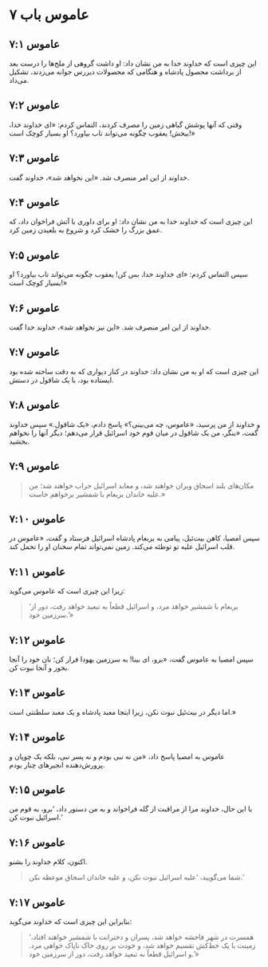 # عاموس باب ۷

## عاموس ۷:۱

این چیزی است که خداوند خدا به من نشان داد: او داشت گروهی از ملخ‌ها را درست بعد از برداشت محصول پادشاه و هنگامی که محصولات دیررس جوانه می‌زدند، تشکیل می‌داد.

## عاموس ۷:۲

وقتی که آنها پوشش گیاهی زمین را مصرف کردند، التماس کردم: «ای خداوند خدا، ببخش! یعقوب چگونه می‌تواند تاب بیاورد؟ او بسیار کوچک است!»

## عاموس ۷:۳

خداوند از این امر منصرف شد. «این نخواهد شد»، خداوند گفت.

## عاموس ۷:۴

این چیزی است که خداوند خدا به من نشان داد: او برای داوری با آتش فراخوان داد، که عمق بزرگ را خشک کرد و شروع به بلعیدن زمین کرد.

## عاموس ۷:۵

سپس التماس کردم: «ای خداوند خدا، بس کن! یعقوب چگونه می‌تواند تاب بیاورد؟ او بسیار کوچک است!»

## عاموس ۷:۶

خداوند از این امر منصرف شد. «این نیز نخواهد شد»، خداوند خدا گفت.

## عاموس ۷:۷

این چیزی است که او به من نشان داد: خداوند در کنار دیواری که به دقت ساخته شده بود ایستاده بود، با یک شاقول در دستش.

## عاموس ۷:۸

و خداوند از من پرسید، «عاموس، چه می‌بینی؟» پاسخ دادم، «یک شاقول.» سپس خداوند گفت، «بنگر، من یک شاقول در میان قوم خود اسرائیل قرار می‌دهم؛ دیگر آنها را نخواهم بخشید.

## عاموس ۷:۹

> مکان‌های بلند اسحاق ویران خواهند شد،
> و معابد اسرائیل خراب خواهند شد؛
> من علیه خاندان یربعام با شمشیر برخواهم خاست.»

## عاموس ۷:۱۰

سپس امصیا، کاهن بیت‌ئیل، پیامی به یربعام پادشاه اسرائیل فرستاد و گفت، «عاموس در قلب اسرائیل علیه تو توطئه می‌کند. زمین نمی‌تواند تمام سخنان او را تحمل کند.

## عاموس ۷:۱۱

زیرا این چیزی است که عاموس می‌گوید:

> ‘یربعام با شمشیر خواهد مرد،
> و اسرائیل قطعاً به تبعید خواهد رفت، دور از سرزمین خود.’»

## عاموس ۷:۱۲

سپس امصیا به عاموس گفت، «برو، ای بینا! به سرزمین یهودا فرار کن؛ نان خود را آنجا بخور و آنجا نبوت کن.

## عاموس ۷:۱۳

اما دیگر در بیت‌ئیل نبوت نکن، زیرا اینجا معبد پادشاه و یک معبد سلطنتی است.»

## عاموس ۷:۱۴

عاموس به امصیا پاسخ داد، «من نه نبی بودم و نه پسر نبی، بلکه یک چوپان و پرورش‌دهنده انجیرهای چنار بودم.

## عاموس ۷:۱۵

با این حال، خداوند مرا از مراقبت از گله فراخواند و به من دستور داد، ‘برو، به قوم من اسرائیل نبوت کن.’

## عاموس ۷:۱۶

اکنون، کلام خداوند را بشنو.

> شما می‌گویید، ‘علیه اسرائیل نبوت نکن،
> و علیه خاندان اسحاق موعظه نکن.’

## عاموس ۷:۱۷

بنابراین این چیزی است که خداوند می‌گوید:

> ‘همسرت در شهر فاحشه خواهد شد،
> پسران و دخترانت با شمشیر خواهند افتاد،
> زمینت با یک خط‌کش تقسیم خواهد شد،
> و خودت بر روی خاک ناپاک خواهی مرد.
> و اسرائیل قطعاً به تبعید خواهد رفت، دور از سرزمین خود.’»
